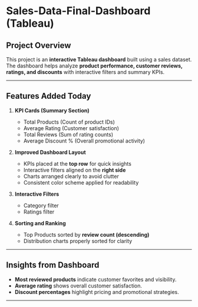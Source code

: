 # Sales-Data-Final-Dashboard (Tableau)

## Project Overview
This project is an **interactive Tableau dashboard** built using a sales dataset.  
The dashboard helps analyze **product performance, customer reviews, ratings, and discounts** with interactive filters and summary KPIs.  

---

## Features Added Today
1. **KPI Cards (Summary Section)**
   - Total Products (Count of product IDs)  
   - Average Rating (Customer satisfaction)  
   - Total Reviews (Sum of rating counts)  
   - Average Discount % (Overall promotional activity)  

2. **Improved Dashboard Layout**
   - KPIs placed at the **top row** for quick insights  
   - Interactive filters aligned on the **right side**  
   - Charts arranged clearly to avoid clutter  
   - Consistent color scheme applied for readability  

3. **Interactive Filters**
   - Category filter  
   - Ratings filter  

4. **Sorting and Ranking**
   - Top Products sorted by **review count (descending)**  
   - Distribution charts properly sorted for clarity  

---

## Insights from Dashboard
- **Most reviewed products** indicate customer favorites and visibility.  
- **Average rating** shows overall customer satisfaction.  
- **Discount percentages** highlight pricing and promotional strategies. 


---
